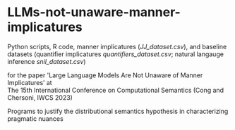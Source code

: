 # LLMs-not-unaware-manner-implicatures
Python scripts, R code, manner implicatures (_JJ_dataset.csv_), and baseline datasets (quantifier implicatures _quantifiers_dataset.csv_; natural langauge inference _snil_dataset.csv_)

for the paper 'Large Language Models Are Not Unaware of Manner Implicatures’ at  
The 15th International Conference on Computational Semantics (Cong and Chersoni, IWCS 2023)

Programs to justify the distributional semantics hypothesis in characterizing pragmatic nuances
